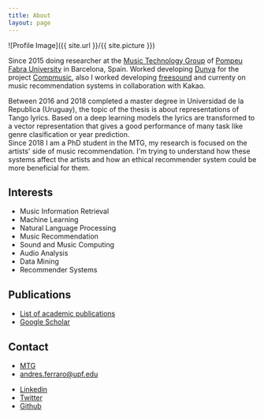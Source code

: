 ```yaml
---
title: About
layout: page
---
```

![Profile Image]({{ site.url }}/{{ site.picture }})

<p>Since 2015 doing researcher at the <a href="http://mtg.upf.edu/research/labs/asp-lab">Music Technology Group</a> of <a href="http://upf.edu">Pompeu Fabra University</a> in Barcelona, Spain. Worked developing <a href="http://dunya.compmusic.upf.edu">Dunya</a> for the project <a href="http://compmusic.upf.edu/">Compmusic</a>, also I worked developing <a href="http://freesound.org">freesound</a> and currenty on music recommendation systems in collaboration with Kakao. </p>

<p>Between 2016 and 2018 completed a master degree in Universidad de la Republica (Uruguay), the topic of the thesis is about representations of Tango lyrics. Based on a deep learning models the lyrics are transformed to a vector representation that gives a good performance of many task like genre clasification or year prediction.
</br>
Since 2018 I am a PhD student in the MTG, my research is focused on the artists' side of music recommendation. I'm trying to understand how these systems affect the artists and how an ethical recommender system could be more beneficial for them.</p>

<h2>Interests</h2>

<ul class="skill-list">
	<li>Music Information Retrieval</li>
	<li>Machine Learning</li>
	<li>Natural Language Processing</li>
	<li>Music Recommendation</li>
	<li>Sound and Music Computing</li>
	<li>Audio Analysis</li>
	<li>Data Mining</li>
	<li>Recommender Systems</li>
</ul>

<h2>Publications</h2>
<ul>
	<li><a href="http://mtg.upf.edu/biblio/author/Ferraro">List of academic publications</a></li>
	<li><a href="https://scholar.google.es/citations?user=TRI4hHoAAAAJ&hl=en&oi=ao">Google Scholar</a></li>
</ul>


<h2>Contact</h2>
<ul>
	<li><a href="http://mtg.upf.edu/research/labs/asp-lab">MTG</a></li>
	<li><a href="mailto:andres.ferraro@upf.edu">andres.ferraro@upf.edu</a></li>
</ul>
<ul>	
	<li><a href="https://www.linkedin.com/in/andres-ferraro/">Linkedin</a></li>
	<li><a href="https://twitter.com/andrebola_">Twitter</a></li>
	<li><a href="https://github.com/andrebola">Github</a></li>
</ul>

